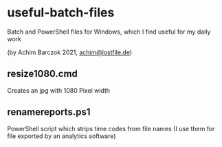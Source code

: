 # useful-batch-files

Batch and PowerShell files for Windows, which I find useful for my daily work

(by Achim Barczok 2021, achim@lostfile.de) 
 
 
## resize1080.cmd

Creates an jpg with 1080 Pixel width 

## renamereports.ps1

PowerShell script which strips time codes from file names
(I use them for file exported by an analytics software)
